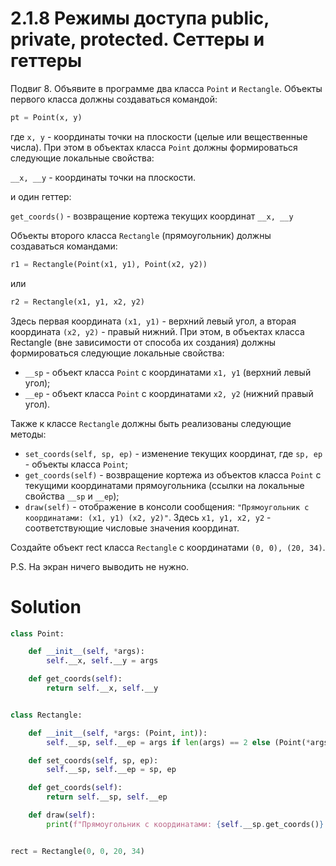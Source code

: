 # 2.1.8 Режимы доступа public, private, protected. Сеттеры и геттеры

Подвиг 8. Объявите в программе два класса `Point` и `Rectangle`. Объекты первого класса должны создаваться командой:

```python
pt = Point(x, y)
```

где `x, y` - координаты точки на плоскости (целые или вещественные числа). При этом в объектах класса `Point` должны
формироваться следующие локальные свойства:

`__x, __y` - координаты точки на плоскости.

и один геттер:

`get_coords()` - возвращение кортежа текущих координат `__x, __y`

Объекты второго класса `Rectangle` (прямоугольник) должны создаваться командами:

```python
r1 = Rectangle(Point(x1, y1), Point(x2, y2))
```

или

```python
r2 = Rectangle(x1, y1, x2, y2)
```

Здесь первая координата `(x1, y1)` - верхний левый угол, а вторая координата `(x2, y2)` - правый нижний. При этом, в
объектах класса Rectangle (вне зависимости от способа их создания) должны формироваться следующие локальные свойства:

- `__sp` - объект класса `Point` с координатами `x1, y1` (верхний левый угол);
- `__ep` - объект класса `Point` с координатами `x2, y2` (нижний правый угол).

Также к классе `Rectangle` должны быть реализованы следующие методы:

- `set_coords(self, sp, ep)` - изменение текущих координат, где `sp, ep` - объекты класса `Point`;
- `get_coords(self)` - возвращение кортежа из объектов класса `Point` с текущими координатами прямоугольника (ссылки на
  локальные свойства `__sp` и `__ep`);
- `draw(self)` - отображение в консоли сообщения: `"Прямоугольник с координатами: (x1, y1) (x2, y2)"`.
  Здесь `x1, y1, x2, y2` - соответствующие числовые значения координат.

Создайте объект rect класса `Rectangle` с координатами `(0, 0), (20, 34)`.

P.S. На экран ничего выводить не нужно.

# Solution

```python
class Point:

    def __init__(self, *args):
        self.__x, self.__y = args

    def get_coords(self):
        return self.__x, self.__y


class Rectangle:

    def __init__(self, *args: (Point, int)):
        self.__sp, self.__ep = args if len(args) == 2 else (Point(*args[:2]), Point(*args[2:]))

    def set_coords(self, sp, ep):
        self.__sp, self.__ep = sp, ep

    def get_coords(self):
        return self.__sp, self.__ep

    def draw(self):
        print(f"Прямоугольник с координатами: {self.__sp.get_coords()} {self.__ep.get_coords()}")


rect = Rectangle(0, 0, 20, 34)
```